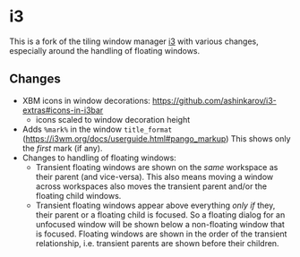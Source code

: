 # i3

This is a fork of the tiling window manager [i3](https://github.com/i3/i3)
with various changes, especially around the handling of floating windows.

## Changes

* XBM icons in window decorations: https://github.com/ashinkarov/i3-extras#icons-in-i3bar
  * icons scaled to window decoration height
* Adds `%mark%` in the window `title_format` (https://i3wm.org/docs/userguide.html#pango_markup)
  This shows only the *first* mark (if any).
* Changes to handling of floating windows:
  * Transient floating windows are shown on the *same* workspace as their parent (and vice-versa).
    This also means moving a window across workspaces also moves the transient parent and/or the floating child windows.
  * Transient floating windows appear above everything *only if* they, their parent or a floating child is focused.
    So a floating dialog for an unfocused window will be shown below a non-floating window that is focused.
    Floating windows are shown in the order of the transient relationship,
    i.e. transient parents are shown before their children.
